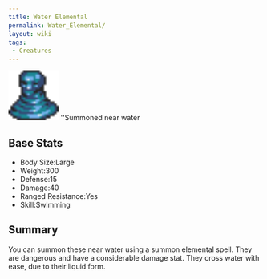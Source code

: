 ```yaml
---
title: Water Elemental
permalink: Water_Elemental/
layout: wiki
tags:
 - Creatures
---
```


<img src="waterelement.png" title="fig:waterelement.png" alt="waterelement.png" width="100" />
''Summoned near water

Base Stats
----------

-   Body Size:Large
-   Weight:300
-   Defense:15
-   Damage:40
-   Ranged Resistance:Yes
-   Skill:Swimming

Summary
-------

You can summon these near water using a summon elemental spell. They are
dangerous and have a considerable damage stat. They cross water with
ease, due to their liquid form.
